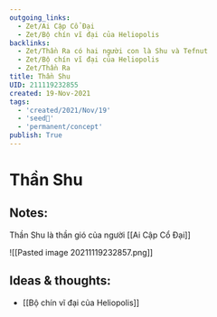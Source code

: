```yaml
---
outgoing_links:
  - Zet/Ai Cập Cổ Đại
  - Zet/Bộ chín vĩ đại của Heliopolis
backlinks:
  - Zet/Thần Ra có hai người con là Shu và Tefnut
  - Zet/Bộ chín vĩ đại của Heliopolis
  - Zet/Thần Ra
title: Thần Shu
UID: 211119232855
created: 19-Nov-2021
tags:
  - 'created/2021/Nov/19'
  - 'seed🥜'
  - 'permanent/concept'
publish: True
---
```

# Thần Shu

## Notes:
Thần Shu là thần gió của người [[Ai Cập Cổ Đại]]

![[Pasted image 20211119232857.png]]

## Ideas & thoughts:
- [[Bộ chín vĩ đại của Heliopolis]]

